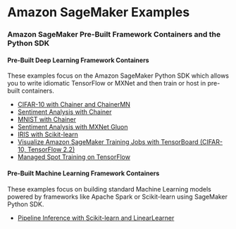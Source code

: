 # Amazon SageMaker Examples

### Amazon SageMaker Pre-Built Framework Containers and the Python SDK

#### Pre-Built Deep Learning Framework Containers

These examples focus on the Amazon SageMaker Python SDK which allows you to write idiomatic TensorFlow or MXNet and then train or host in pre-built containers.

- [CIFAR-10 with Chainer and ChainerMN](chainer_cifar10)
- [Sentiment Analysis with Chainer](chainer_sentiment_analysis)
- [MNIST with Chainer](chainer_mnist)
- [Sentiment Analysis with MXNet Gluon](mxnet_gluon_sentiment)
- [IRIS with Scikit-learn](scikit_learn_iris)
- [Visualize Amazon SageMaker Training Jobs with TensorBoard (CIFAR-10, TensorFlow 2.2)](tensorboard_keras)
- [Managed Spot Training on TensorFlow](managed_spot_training_tensorflow_estimator)



#### Pre-Built Machine Learning Framework Containers

These examples focus on building standard Machine Learning models powered by frameworks like Apache Spark or Scikit-learn using SageMaker Python SDK.

- [Pipeline Inference with Scikit-learn and LinearLearner](scikit_learn_inference_pipeline)
